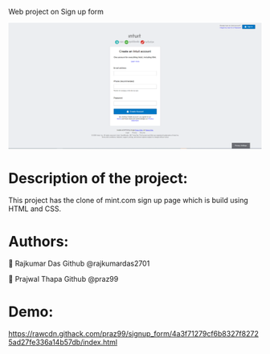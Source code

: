 Web project on Sign up form

![screenshot](https://github.com/praz99/signup_form/blob/master/img/Screenshot%20of%20Website.png)

Description of the project:
=================
This project has the clone of mint.com sign up page which is build using HTML and CSS.

Authors:
=======
🤵 Rajkumar Das 
    Github @rajkumardas2701

🤵 Prajwal Thapa 
    Github @praz99

Demo:
=======
https://rawcdn.githack.com/praz99/signup_form/4a3f71279cf6b8327f82725ad27fe336a14b57db/index.html
